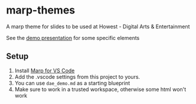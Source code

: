 # marp-themes

A marp theme for slides to be used at Howest - Digital Arts &amp; Entertainment

See the [demo presentation](https://avadae.github.io/marp-themes/) for some specific elements

## Setup

1. Install [Marp for VS Code](https://marketplace.visualstudio.com/items?itemName=marp-team.marp-vscode)
2. Add the .vscode settings from this project to yours.
3. You can use `dae_demo.md` as a starting blueprint
4. Make sure to work in a trusted workspace, otherwise some html won't work
